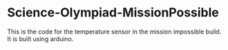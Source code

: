 # Science-Olympiad-MissionPossible
This is the code for the temperature sensor in the mission impossible build. It is built using arduino.
